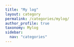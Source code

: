 ```yaml
---
title: "My log"
layout: category
permalink: /categories/mylog/
author_profile: true
taxonomy: Mylog
sidebar:
  nav: "categories"
---
```

